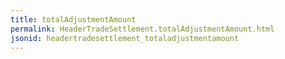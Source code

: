 ```yaml
---
title: totalAdjustmentAmount
permalink: HeaderTradeSettlement.totalAdjustmentAmount.html
jsonid: headertradesettlement_totaladjustmentamount
---
```

